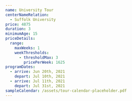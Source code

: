 ```yaml
---
name: University Tour
centerNameRelation:
  - Suffolk University
price: 4875
duration: 3
minimumAge: 15
priceDetails:
  range:
    maxWeeks: 1
    weekThresholds:
      - thresholdMax: 3
        pricePerWeek: 1625
programDates:
  - arrive: Jun 20th, 2021
    depart: Jul 10th, 2021
  - arrive: Jul 11th, 2021
    depart: Jul 31st, 2021
sampleCalendar: /assets/tour-calendar-placeholder.pdf
---
```

